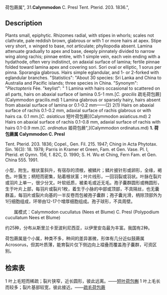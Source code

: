 荷包蕨属",
31.**Calymmodon** C. Presl Tent. Pterid. 203. 1836.",

## Description
Plants small, epiphytic. Rhizomes radial, with stipes in whorls; scales not clathrate, pale reddish brown, glabrous or with 1 or more hairs at apex. Stipe very short, ± winged to base, not articulate; phyllopodia absent. Lamina attenuate gradually to apex and base, deeply pinnately divided to narrow wing along rachis; pinnae entire, with 1 simple vein, each vein ending with a hydathode, often very indistinct, on adaxial surface of lamina; fertile pinnae folded toward lamina apex and covering sori. Sori oval or elliptic, 1 sorus per pinna. Sporangia glabrous. Hairs simple eglandular, and 1- or 2-forked with eglandular branches.
  "Statistics": "About 30 species: Sri Lanka and China to Australia and Pacific islands; three species in China.
  "Synonym": "*Plectopteris* Fée.
  "keylist": "
1 Lamina with hairs occasional to scattered on all parts, hairs on abaxial surface of lamina 0.5-1 mm.[*C. gracilis* 疏毛荷包蕨](Calymmodon gracilis.md)
1 Lamina glabrous or sparsely hairy, hairs absent from abaxial surface of lamina or 0.1-0.2 mm——(2)
2(1) Hairs on abaxial surface of rachis 0.1-0.2 mm, adaxial surface of rachis glabrous or with hairs ca. 0.1 mm.[*C. asiaticus* 短叶荷包蕨](Calymmodon asiaticus.md)
2 Hairs on abaxial surface of rachis 0.1-0.8 mm, adaxial surface of rachis with hairs 0.1-0.9 mm.[*C. ordinatus* 姬荷包蕨",](Calymmodon ordinatus.md)
**1. 荷包蕨属 Calymmodon C. Presl**

Tent. Pterid. 203. 1836; Copel., Gen. Fil. 215. 1947; Ching in Acta Phytotax. Sin. 16(3): 18. 1978; Parris in Kramer et Green, Fam. et Gen. Vase. Pl. I, Pterid. et Gymn. 156, f. 82C, D. 1990; S. H. Wu et Ching, Fern Fam. et Gen. China 555. 1991.

小型，附生。根状茎斜升，有宿存的须根，被鳞片；鳞片披针形或卵形，全缘，褐色。叶簇生；柄短而密集，贴着根状茎；叶片线形，一回羽裂或羽状。叶脉在裂片或羽片上单一，很少分叉。叶软纸质，被柔毛或近无毛。孢子囊群圆形或椭圆形，生于叶片上部，每羽片或裂片1枚，着生于小脉的中部或顶部，不具隔丝，也无囊群盖，每羽片或裂片向基的一半反卷而包被孢子囊群；孢子囊光滑，柄除顶部外为1行细胞组成，环带由12-17个增厚细胞组成。孢子球形，不具周壁。
<p style='text-indent:28px'>属模式：Calymmodon cucullatus (Nees et Blume) C. Presl (Polypodium cucullatum Nees et Blume)

约25种，分布从斯里兰卡至波利尼西亚，以伊里安岛最为丰富。我国有2种。

荷包蕨属是个小属，种类不多，种间的差异甚微，形体有几分近似鼓蕨属 Acrosorus，但其叶质薄，能育裂片仅下侧边向上褶叠而覆盖孢子囊群，可资区别。

## 检索表

1 叶上毛短而稀疏；裂片狭窄，近长圆形，彼此远离。——[短叶荷包槲](Calymmodon%20asiaticus.md)
1 叶上毛长而较多；裂片基部较宽，彼此接近。——[疏毛荷包蕨](Calymmodon%20gracilis.md)
